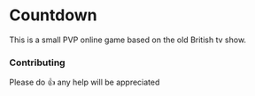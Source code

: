 # Countdown

This is a small PVP online game based on the old British tv show. 

### Contributing
Please do :thumbsup: any help will be appreciated
